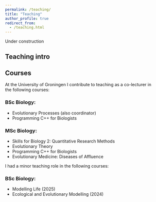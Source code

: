 ```yaml
---
permalink: /teaching/
title: "Teaching"
author_profile: true
redirect_from: 
  - /teaching.html
---
```


Under construction

## Teaching intro


## Courses

At the University of Groningen I contribute to teaching as a co-lecturer in the following courses:

### BSc Biology:
* Evolutionary Processes (also coordinator)
* Programming C++ for Biologists

### MSc Biology:
* Skills for Biology 2: Quantitative Research Methods
* Evolutionary Theory
* Programming C++ for Biologists
* Evolutionary Medicine: Diseases of Affluence

I had a minor teaching role in the following courses:

### BSc Biology:
* Modelling Life (2025)
* Ecological and Evolutionary Modelling (2024)